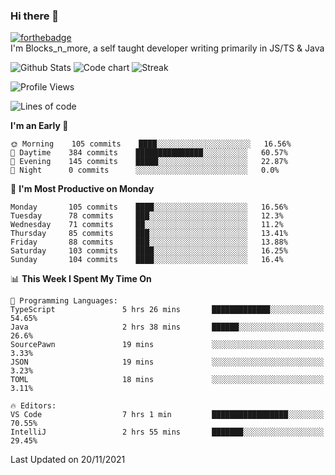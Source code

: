 ### Hi there 👋
[![forthebadge](https://forthebadge.com/images/badges/0-percent-optimized.svg)](https://forthebadge.com)<br>
I'm Blocks_n_more, a self taught developer writing primarily in JS/TS & Java

![Github Stats](https://github-readme-stats.vercel.app/api?username=blocksnmore&show_icons=true&theme=dark)
![Code chart](https://github-readme-stats.vercel.app/api/top-langs/?username=blocksnmore&layout=compact&theme=dark)
![Streak](https://github-readme-streak-stats.herokuapp.com/?user=blocksnmore&theme=dark&hide_border=true)
<!--START_SECTION:waka-->
![Profile Views](http://img.shields.io/badge/Profile%20Views-4-blue)

![Lines of code](https://img.shields.io/badge/From%20Hello%20World%20I%27ve%20Written-2.1%20million%20lines%20of%20code-blue)

**I'm an Early 🐤** 

```text
🌞 Morning    105 commits    ████░░░░░░░░░░░░░░░░░░░░░   16.56% 
🌆 Daytime    384 commits    ███████████████░░░░░░░░░░   60.57% 
🌃 Evening    145 commits    █████░░░░░░░░░░░░░░░░░░░░   22.87% 
🌙 Night      0 commits      ░░░░░░░░░░░░░░░░░░░░░░░░░   0.0%

```
📅 **I'm Most Productive on Monday** 

```text
Monday       105 commits    ████░░░░░░░░░░░░░░░░░░░░░   16.56% 
Tuesday      78 commits     ███░░░░░░░░░░░░░░░░░░░░░░   12.3% 
Wednesday    71 commits     ██░░░░░░░░░░░░░░░░░░░░░░░   11.2% 
Thursday     85 commits     ███░░░░░░░░░░░░░░░░░░░░░░   13.41% 
Friday       88 commits     ███░░░░░░░░░░░░░░░░░░░░░░   13.88% 
Saturday     103 commits    ████░░░░░░░░░░░░░░░░░░░░░   16.25% 
Sunday       104 commits    ████░░░░░░░░░░░░░░░░░░░░░   16.4%

```


📊 **This Week I Spent My Time On** 

```text
💬 Programming Languages: 
TypeScript               5 hrs 26 mins       █████████████░░░░░░░░░░░░   54.65% 
Java                     2 hrs 38 mins       ██████░░░░░░░░░░░░░░░░░░░   26.6% 
SourcePawn               19 mins             ░░░░░░░░░░░░░░░░░░░░░░░░░   3.33% 
JSON                     19 mins             ░░░░░░░░░░░░░░░░░░░░░░░░░   3.23% 
TOML                     18 mins             ░░░░░░░░░░░░░░░░░░░░░░░░░   3.11%

🔥 Editors: 
VS Code                  7 hrs 1 min         █████████████████░░░░░░░░   70.55% 
IntelliJ                 2 hrs 55 mins       ███████░░░░░░░░░░░░░░░░░░   29.45%

```


 Last Updated on 20/11/2021
<!--END_SECTION:waka-->

